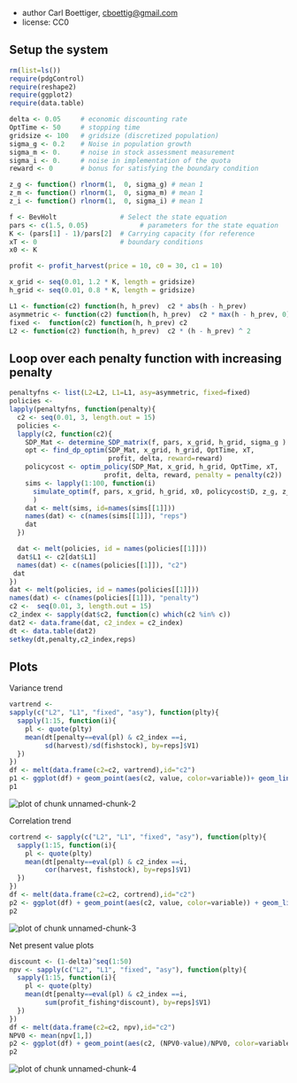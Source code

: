



 * author Carl Boettiger, <cboettig@gmail.com>
 * license: CC0

## Setup the system


```r
rm(list=ls())   
require(pdgControl)
require(reshape2)
require(ggplot2)
require(data.table)
```






```r
delta <- 0.05     # economic discounting rate
OptTime <- 50     # stopping time
gridsize <- 100   # gridsize (discretized population)
sigma_g <- 0.2    # Noise in population growth
sigma_m <- 0.     # noise in stock assessment measurement
sigma_i <- 0.     # noise in implementation of the quota
reward <- 0       # bonus for satisfying the boundary condition
```








```r
z_g <- function() rlnorm(1,  0, sigma_g) # mean 1
z_m <- function() rlnorm(1,  0, sigma_m) # mean 1
z_i <- function() rlnorm(1,  0, sigma_i) # mean 1
```








```r
f <- BevHolt                # Select the state equation
pars <- c(1.5, 0.05)             # parameters for the state equation
K <- (pars[1] - 1)/pars[2]  # Carrying capacity (for reference 
xT <- 0                     # boundary conditions
x0 <- K
```






```r
profit <- profit_harvest(price = 10, c0 = 30, c1 = 10)
```






```r
x_grid <- seq(0.01, 1.2 * K, length = gridsize)  
h_grid <- seq(0.01, 0.8 * K, length = gridsize)  
```






```r
L1 <- function(c2) function(h, h_prev)  c2 * abs(h - h_prev) 
asymmetric <- function(c2) function(h, h_prev)  c2 * max(h - h_prev, 0)
fixed <-  function(c2) function(h, h_prev) c2
L2 <- function(c2) function(h, h_prev)  c2 * (h - h_prev) ^ 2
```





## Loop over each penalty function with increasing penalty



```r
penaltyfns <- list(L2=L2, L1=L1, asy=asymmetric, fixed=fixed)
policies <- 
lapply(penaltyfns, function(penalty){
  c2 <- seq(0.01, 3, length.out = 15)
  policies <- 
  lapply(c2, function(c2){
    SDP_Mat <- determine_SDP_matrix(f, pars, x_grid, h_grid, sigma_g )
    opt <- find_dp_optim(SDP_Mat, x_grid, h_grid, OptTime, xT, 
                         profit, delta, reward=reward)
    policycost <- optim_policy(SDP_Mat, x_grid, h_grid, OptTime, xT, 
                        profit, delta, reward, penalty = penalty(c2))
    sims <- lapply(1:100, function(i)
      simulate_optim(f, pars, x_grid, h_grid, x0, policycost$D, z_g, z_m, z_i, opt$D, profit=profit, penalty=penalty(c2))
      )
    dat <- melt(sims, id=names(sims[[1]])) 
    names(dat) <- c(names(sims[[1]]), "reps")
    dat
  })

  dat <- melt(policies, id = names(policies[[1]]))
  dat$L1 <- c2[dat$L1]
  names(dat) <- c(names(policies[[1]]), "c2")
 dat
})
dat <- melt(policies, id = names(policies[[1]]))
names(dat) <- c(names(policies[[1]]), "penalty")
c2 <-  seq(0.01, 3, length.out = 15)
c2_index <- sapply(dat$c2, function(c) which(c2 %in% c))
dat2 <- data.frame(dat, c2_index = c2_index)
dt <- data.table(dat2)
setkey(dt,penalty,c2_index,reps)
```




## Plots

Variance trend


```r
vartrend <- 
sapply(c("L2", "L1", "fixed", "asy"), function(plty){
  sapply(1:15, function(i){
    pl <- quote(plty)
    mean(dt[penalty==eval(pl) & c2_index ==i,
         sd(harvest)/sd(fishstock), by=reps]$V1)
  })
})
df <- melt(data.frame(c2=c2, vartrend),id="c2") 
p1 <- ggplot(df) + geom_point(aes(c2, value, color=variable))+ geom_line(aes(c2, value, color=variable))
p1
```

![plot of chunk unnamed-chunk-2](http://farm8.staticflickr.com/7224/6850042286_ef81b74acc_o.png) 


Correlation trend


```r
cortrend <- sapply(c("L2", "L1", "fixed", "asy"), function(plty){
  sapply(1:15, function(i){
    pl <- quote(plty)
    mean(dt[penalty==eval(pl) & c2_index ==i,
         cor(harvest, fishstock), by=reps]$V1)
  })
})
df <- melt(data.frame(c2=c2, cortrend),id="c2") 
p2 <- ggplot(df) + geom_point(aes(c2, value, color=variable)) + geom_line(aes(c2, value, color=variable))
p2
```

![plot of chunk unnamed-chunk-3](http://farm8.staticflickr.com/7248/6996165783_41c9894bdb_o.png) 



Net present value plots


```r
discount <- (1-delta)^seq(1:50)
npv <- sapply(c("L2", "L1", "fixed", "asy"), function(plty){
  sapply(1:15, function(i){
    pl <- quote(plty)
    mean(dt[penalty==eval(pl) & c2_index ==i,
         sum(profit_fishing*discount), by=reps]$V1)
  })
})
df <- melt(data.frame(c2=c2, npv),id="c2") 
NPV0 <- mean(npv[1,])
p2 <- ggplot(df) + geom_point(aes(c2, (NPV0-value)/NPV0, color=variable)) + geom_line(aes(c2, (NPV0-value)/NPV0, color=variable))
p2
```

![plot of chunk unnamed-chunk-4](http://farm7.staticflickr.com/6042/6996166285_19e365b92a_o.png) 





